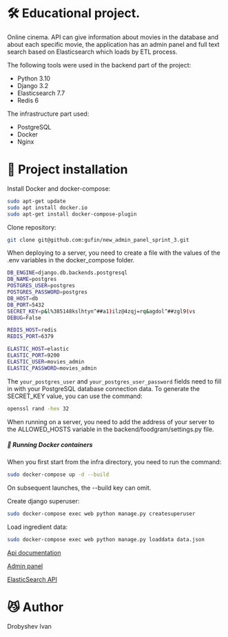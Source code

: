 # 🛠 Educational project. 
Online cinema. API can give information about movies in the database and about each specific movie, the application has an admin panel and full text search based on Elasticsearch which loads by ETL process.

The following tools were used in the backend part of the project:
- Python 3.10
- Django 3.2
- Elasticsearch 7.7
- Redis 6

The infrastructure part used:
- PostgreSQL
- Docker
- Nginx


# 🚀 Project installation

Install Docker and docker-compose:
```sh
sudo apt-get update
sudo apt install docker.io 
sudo apt-get install docker-compose-plugin
```
Clone repository:
```sh
git clone git@github.com:gufin/new_admin_panel_sprint_3.git
```
When deploying to a server, you need to create a file with the values of the .env variables in the docker_compose folder.
```sh
DB_ENGINE=django.db.backends.postgresql
DB_NAME=postgres
POSTGRES_USER=postgres
POSTGRES_PASSWORD=postgres
DB_HOST=db
DB_PORT=5432
SECRET_KEY=p&l%385148kslhtyn^##a1)ilz@4zqj=rq&agdol^##zgl9(vs
DEBUG=False

REDIS_HOST=redis
REDIS_PORT=6379

ELASTIC_HOST=elastic
ELASTIC_PORT=9200
ELASTIC_USER=movies_admin
ELASTIC_PASSWORD=movies_admin
```
The `your_postgres_user` and `your_postgres_user_password` fields need to fill in with your PostgreSQL database connection data. To generate the SECRET_KEY value, you can use the command: 
```sh
openssl rand -hex 32
```
When running on a server, you need to add the address of your server to the ALLOWED_HOSTS variable in the backend/foodgram/settings.py file.

##### 🐳 Running Docker containers
When you first start from the infra directory, you need to run the command:
```sh
sudo docker-compose up -d --build
```
On subsequent launches, the --build key can omit.

Create django superuser:
```sh
sudo docker-compose exec web python manage.py createsuperuser
```
Load ingredient data:
```sh
sudo docker-compose exec web python manage.py loaddata data.json
```
[Api documentation](http://127.0.0.1:8080/) 

[Admin panel](http://127.0.0.1:8000/admin/) 

[ElasticSearch API](http://127.0.0.1:9200) 

# :smirk_cat: Author
Drobyshev Ivan

